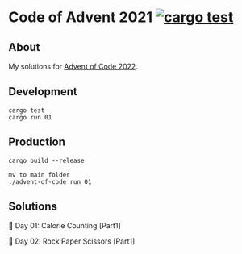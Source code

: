 # Code of Advent 2021 [![cargo test](https://github.com/naschidaniel/advent-of-code-2022/actions/workflows/rstest.yml/badge.svg)](https://github.com/naschidaniel/advent-of-code-2022/actions/workflows/rstest.yml)

## About

My solutions for [Advent of Code 2022](https://adventofcode.com/2022).

## Development

```
cargo test
cargo run 01
```

## Production

```
cargo build --release

mv to main folder
./advent-of-code run 01
```

## Solutions

🎄 Day 01: Calorie Counting [Part1]

🎅 Day 02: Rock Paper Scissors [Part1]
